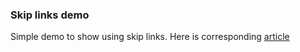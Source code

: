 ### Skip links demo

Simple demo to show using skip links. Here is corresponding [article](https://dev.to/rafi993/skip-links-31kg)
